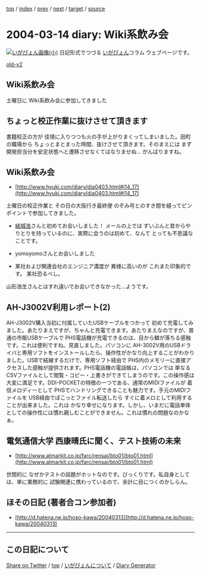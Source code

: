 [top](../index.html) 
 / [index](index.html) 
 / [prev](ig040313.html) 
 / [next](ig040315.html) 
 / [target](https://igapyon.github.io/diary/2004/ig040314.html) 
 / [source](https://github.com/igapyon/diary/blob/gh-pages/2004/ig040314.html.src.md) 

2004-03-14 diary: Wiki系飲み会
=====================================================================================================
[![いがぴょん画像(小)](https://igapyon.github.io/diary/images/iga200306s.jpg "いがぴょん")](https://igapyon.github.io/diary/memo/memoigapyon.html) 日記形式でつづる [いがぴょん](https://igapyon.github.io/diary/memo/memoigapyon.html)コラム ウェブページです。

[old-v2](ig040314-orig.html)

## Wiki系飲み会

土曜日に Wiki系飲み会に参加してきました


## ちょっと校正作業に抜けさせて頂きます

書籍校正の方が 佳境に入りつつも火の手が上がりまくってしまいました。田町の職場から ちょっとまとまった時間、抜けさせて頂きます。そのまえには まず開発担当分を安定状態へと遷移させなくてはなりませぬ… がんばりますね。

## Wiki系飲み会

* [http://www.hyuki.com/diary/dia0403.html#i14_17](http://www.hyuki.com/diary/dia0403.html#i14_17)

土曜日の校正作業と その日の大阪行き最終便 のぞみ号とのすき間を縫ってピンポイントで参加してきました。

* [結城浩](http://www.hyuki.com/)さんと初めてお会いしました！
  メールの上では ずいぶんと昔からやりとりを持っているのに、実際に会うのは初めて、なんて
  とっても不思議なことです。
  
* yomoyomoさんとお会いしました
  
* 某社および関連会社のエンジニア濃度が 異様に高いのが これまた印象的です。
  某社恐るべし。

山形浩生さんとはすれ違いでお会いできなかった…ようです。

## AH-J3002V利用レポート(2)

AH-J3002V購入当初に付属していたUSBケーブルをつかって 初めて充電してみました。あたりまえですが、ちゃんと充電できます。あたりまえなのですが、普通の市販USBケーブルで
PHS電話機が充電できるのは、目から鱗が落ちる感触です。これは便利ですね。見直しました。パソコンに AH-3002V用のUSBドライバと専用ソフトをインストールしたら、操作性がかなり向上することがわかりました。USBで結線するだけで、専用ソフト経由で PHS内のメモリーに直接アクセスした感触が提供されます。PHS電話機の電話帳は、パソコンでは 単なるCSVファイルとして閲覧・コピー・上書きができてしまうのです。この操作感は 大変に満足です。DDI-POCKETの特徴の一つである、通常のMIDIファイルが 着信メロディーとして PHSでハンドリングできることも魅力です。手元のMIDIファイルを USB経由でぽこっとファイル転送したら すぐに着メロとして利用することが出来ました。これは かなり幸せになります。しかし、いまだに電話単体としての操作性には慣れ親しむことができません。これは慣れの問題なのかなぁ。

## 電気通信大学 西康晴氏に聞く、テスト技術の未来

* [http://www.atmarkit.co.jp/farc/rensai/bto01/bto01.html](http://www.atmarkit.co.jp/farc/rensai/bto01/bto01.html)

世間的に なぜかテストの話題がホットなのです。びっくりです。私自身としては、単に業務的に 試験関連に携わっているので、余計に目につくのかしらん。

## ほその日記 (著者合コン参加者)

* [http://d.hatena.ne.jp/hoso-kawa/20040313](http://d.hatena.ne.jp/hoso-kawa/20040313)


----------------------------------------------------------------------------------------------------

## この日記について

[Share on Twitter](https://twitter.com/intent/tweet?hashtags=igapyon%2Cdiary%2C%E3%81%84%E3%81%8C%E3%81%B4%E3%82%87%E3%82%93&text=Wiki%E7%B3%BB%E9%A3%B2%E3%81%BF%E4%BC%9A&url=https%3A%2F%2Figapyon.github.io%2Fdiary%2F2004%2Fig040314.html) / [top](../index.html) / [いがぴょんについて](https://igapyon.github.io/diary/memo/memoigapyon.html) / [Diary Generator](https://github.com/igapyon/igapyonv3)
